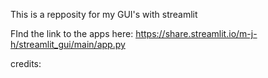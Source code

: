 This is a repposity for my GUI's with streamlit






FInd the link to the apps here:
https://share.streamlit.io/m-j-h/streamlit_gui/main/app.py



credits:
